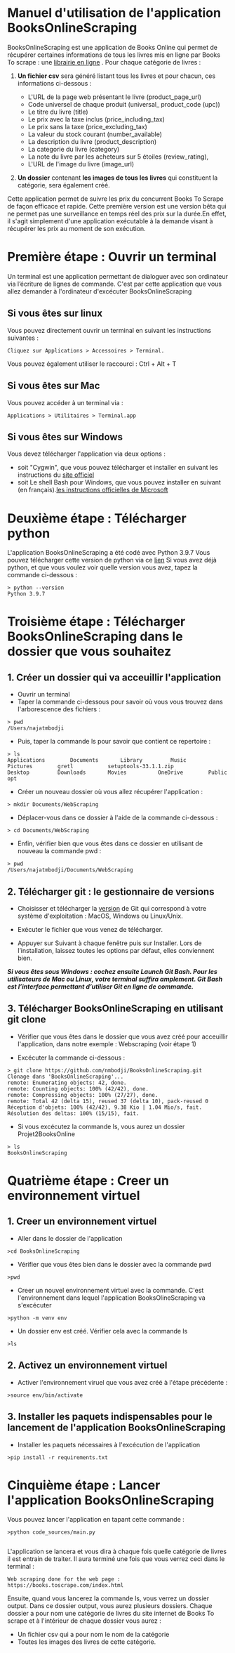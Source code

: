 # Manuel d'utilisation de l'application BooksOnlineScraping

BooksOnlineScraping est une application de Books Online qui permet de récupérer certaines informations de tous les livres 
mis en ligne par Books To scrape : une [librairie en ligne](http://books.toscrape.com) .
Pour chaque catégorie de livres : 

1. **Un fichier csv** sera généré listant tous les livres et pour chacun, ces informations ci-dessous : 
   - L'URL de la page web présentant le livre (product_page_url)
   - Code universel de chaque produit (universal_ product_code (upc))
   - Le titre du livre (title)
   - Le prix avec la taxe inclus (price_including_tax)
   - Le prix sans la taxe (price_excluding_tax) 
   - La valeur du stock courant (number_available)
   - La description du livre (product_description)
   - La categorie du livre (category)
   - La note du livre par les acheteurs sur 5 étoiles (review_rating),
   - L'URL de l'image du livre (image_url)


2. **Un dossier** contenant **les images de tous les livres** qui constituent la catégorie, sera également créé.

Cette application permet de suivre les prix du concurrent Books To Scrape de façon efficace et rapide. 
Cette première version est une version bêta qui ne permet pas une surveillance en temps réel des prix sur la durée.En effet, 
il s'agit simplement d'une application exécutable à la demande visant à récupérer les prix au moment de son exécution.

# Première étape : Ouvrir un terminal 

Un terminal est une application permettant de dialoguer avec son ordinateur via l’écriture de lignes de commande.
C'est par cette application que vous allez demander à l'ordinateur d'excécuter BooksOnlineScraping

## Si vous êtes sur linux
Vous pouvez directement ouvrir un terminal en suivant les instructions suivantes :
```
Cliquez sur Applications > Accessoires > Terminal.
```
Vous pouvez également utiliser le raccourci : Ctrl + Alt + T

## Si vous êtes sur Mac
Vous pouvez accéder à un terminal via :
```
Applications > Utilitaires > Terminal.app
```

## Si vous êtes sur Windows
Vous devez télécharger l'application via deux options :
- soit  "Cygwin", que vous pouvez télécharger et installer en suivant les instructions du [site officiel](https://www.cygwin.com/install.html)
- soit Le shell Bash pour Windows, que vous pouvez installer en suivant  (en français).[les instructions officielles de Microsoft](https://www.cygwin.com/install.html)

# Deuxième étape : Télécharger python
L'application BooksOnlineScraping a été codé avec Python 3.9.7
Vous pouvez télécharger cette version de python via ce [lien](https://www.python.org/downloads/)
Si vous avez déjà python, et que vous voulez voir quelle version vous avez, tapez la commande ci-dessous : 
```
> python --version
Python 3.9.7
```
# Troisième étape : Télécharger BooksOnlineScraping dans le dossier que vous souhaitez
## 1. Créer un dossier qui va acceuillir l'application
- Ouvrir un terminal 
- Taper la commande ci-dessous pour savoir où vous vous trouvez dans l'arborescence des fichiers : 
```
> pwd
/Users/najatmbodji
```

- Puis, taper la commande ls pour savoir que contient ce repertoire : 
```
> ls
Applications		Documents		Library			Music			Pictures		gretl			setuptools-33.1.1.zip
Desktop			Downloads		Movies			OneDrive		Public			opt

```
- Créer un nouveau dossier où vous allez récupérer l'application : 
```
> mkdir Documents/WebScraping
```
- Déplacer-vous dans ce dossier à l'aide de la commande ci-dessous :
```
> cd Documents/WebScraping 
```
- Enfin, vérifier bien que vous êtes dans ce dossier en utilisant de nouveau la commande pwd : 
```
> pwd 
/Users/najatmbodji/Documents/WebScraping
```
## 2. Télécharger git : le gestionnaire de versions

- Choisisser et télécharger la [version](https://git-scm.com/downloads) de Git qui correspond à votre système d'exploitation  : MacOS, Windows ou Linux/Unix.

- Exécuter le fichier que vous venez de télécharger. 

- Appuyer sur Suivant à chaque fenêtre puis sur Installer. Lors de l’installation, laissez toutes les options par défaut, elles conviennent bien.

***Si vous êtes sous Windows : cochez ensuite Launch Git Bash. Pour les utilisateurs de Mac ou Linux, votre terminal suffira amplement.
Git Bash est l’interface permettant d’utiliser Git en ligne de commande.***

## 3. Télécharger BooksOnlineScraping en utilisant git clone

- Vérifier que vous êtes dans le dossier que vous avez créé pour acceuillir l'application, dans notre exemple : Webscraping (voir étape 1)

- Excécuter la commande ci-dessous : 
```
> git clone https://github.com/nmbodji/BooksOnlineScraping.git
Clonage dans 'BooksOnlineScraping'...
remote: Enumerating objects: 42, done.
remote: Counting objects: 100% (42/42), done.
remote: Compressing objects: 100% (27/27), done.
remote: Total 42 (delta 15), reused 37 (delta 10), pack-reused 0
Réception d'objets: 100% (42/42), 9.38 Kio | 1.04 Mio/s, fait.
Résolution des deltas: 100% (15/15), fait.
```

- Si vous excécutez la commande ls, vous aurez un dossier Projet2BooksOnline
```
> ls
BooksOnlineScraping
```

# Quatrième étape : Creer un environnement virtuel 
## 1. Creer un environnement virtuel

- Aller dans le dossier de l'application
```
>cd BooksOnlineScraping
```
- Vérifier que vous êtes bien dans le dossier avec la commande pwd 
```
>pwd

```
- Creer un nouvel environnement virtuel avec la commande. C'est l'environnement dans lequel l'application BooksOlineScraping
va s'excécuter
```
>python -m venv env

```
- Un dossier env est créé. Vérifier cela avec la commande ls
```
>ls

```

## 2. Activez un environnement virtuel

- Activer l'environnement viruel que vous avez créé à l'étape précédente : 
```
>source env/bin/activate
```

## 3. Installer les paquets indispensables pour le lancement de l'application BooksOnlineScraping
- Installer les paquets nécessaires à l'excécution de l'application
```
>pip install -r requirements.txt
```

# Cinquième étape : Lancer l'application BooksOnlineScraping

Vous pouvez lancer l'application en tapant cette commande : 
```
>python code_sources/main.py


```

L'application se lancera et vous dira à chaque fois quelle catégorie de livres il est entrain de traiter.
Il aura terminé une fois que vous verrez ceci dans le terminal : 
```
Web scraping done for the web page :  https://books.toscrape.com/index.html
```
Ensuite, quand vous lancerez la commande ls, vous verrez un dossier output. Dans ce dossier output, vous aurez plusieurs dossiers. 
Chaque dossier a pour nom une catégorie de livres du site internet de Books To scrape et à l'intérieur de chaque dossier vous aurez :
- Un fichier csv qui a pour nom le nom de la catégorie
- Toutes les images des livres de cette catégorie.




